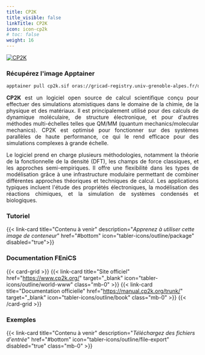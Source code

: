 ```yaml
---
title: CP2K
title_visible: false
linkTitle: CP2K
icon: icon-cp2k
# toc: false
weight: 16
---
```


<a href="https://www.cp2k.org/" target="_blank" class="codes-pages-top-logo">
  <img alt="CP2K" class="logo-cp2k"/>
</a>

### Récupérez l'image Apptainer

```bash
apptainer pull cp2k.sif oras://gricad-registry.univ-grenoble-alpes.fr/diamond/apptainer/apptainer-singularity-projects/cp2k-from-guix.sif:latest
```

<div align="justify">

**CP2K** est un logiciel open source de calcul scientifique conçu pour effectuer des simulations atomistiques dans le domaine de la chimie, de la physique et des matériaux. Il est principalement utilisé pour des calculs de dynamique moléculaire, de structure électronique, et pour d'autres méthodes multi-échelles telles que QM/MM (quantum mechanics/molecular mechanics). CP2K est optimisé pour fonctionner sur des systèmes parallèles de haute performance, ce qui le rend efficace pour des simulations complexes à grande échelle.

Le logiciel prend en charge plusieurs méthodologies, notamment la théorie de la fonctionnelle de la densité (DFT), les champs de force classiques, et les approches semi-empiriques. Il offre une flexibilité dans les types de modélisation grâce à une infrastructure modulaire permettant de combiner différentes approches théoriques et techniques de calcul. Les applications typiques incluent l'étude des propriétés électroniques, la modélisation des réactions chimiques, et la simulation de systèmes condensés et biologiques.
</div>

<h3 class="mb-1">Tutoriel</h3>

{{< link-card title="Contenu à venir" description="<i>Apprenez à utiliser cette image de conteneur</i>" href="#bottom" icon="tabler-icons/outline/package" disabled="true">}}

<h3 class="mb-1 mt-3">Documentation FEniCS</h3>

{{< card-grid >}}
{{< link-card title="Site officiel" href="https://www.cp2k.org/" target="_blank" icon="tabler-icons/outline/world-www" class="mb-0" >}}
{{< link-card title="Documentation officielle" href="https://manual.cp2k.org/trunk/" target="_blank" icon="tabler-icons/outline/book" class="mb-0" >}}
{{< /card-grid >}}

<h3 class="mb-1 mt-3">Exemples</h3>

{{< link-card title="Contenu à venir" description="<i>Téléchargez des fichiers d'entrée</i>" href="#bottom" icon="tabler-icons/outline/file-export" disabled="true" class="mb-0" >}}
